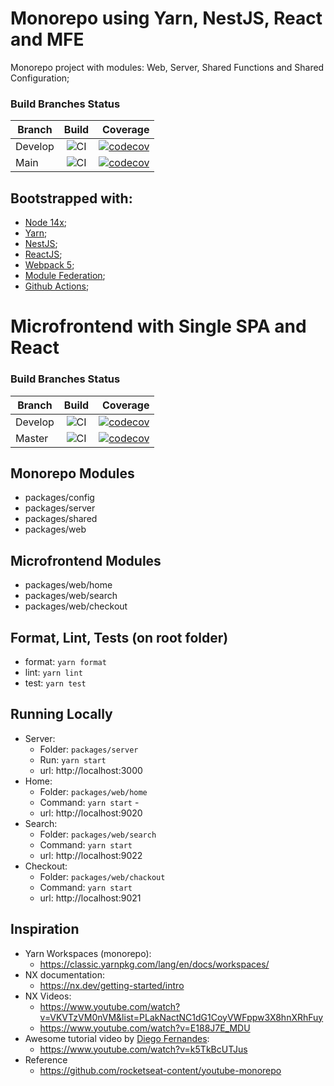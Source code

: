 # Monorepo using Yarn, NestJS, React and MFE

Monorepo project with modules: Web, Server, Shared Functions and Shared Configuration;

### Build Branches Status

| Branch        | Build         | Coverage  |
| ------------- |:-------------:| ---------:|
| Develop       | ![CI](https://github.com/oseasjs/monorepo-nestjs-react-mfe/workflows/CI/badge.svg?branch=develop) | [![codecov](https://codecov.io/gh/oseasjs/monorepo-nestjs-react-mfe/branch/develop/graph/badge.svg)](https://codecov.io/gh/oseasjs/monorepo-nestjs-react-mfe/branch/develop) |
| Main          | ![CI](https://github.com/oseasjs/monorepo-nestjs-react-mfe/workflows/CI/badge.svg?branch=main)  | [![codecov](https://codecov.io/gh/oseasjs/monorepo-nestjs-react-mfe/branch/main/graph/badge.svg)](https://codecov.io/gh/oseasjs/monorepo-nestjs-react-mfe/branch/main) |

## Bootstrapped with:
- [Node 14x](https://nodejs.org/en/docs/);
- [Yarn](https://yarnpkg.com/getting-started);
- [NestJS](https://docs.nestjs.com/);
- [ReactJS](https://reactjs.org/docs/getting-started.html);
- [Webpack 5](https://webpack.js.org/guides/getting-started/);
- [Module Federation](https://webpack.js.org/concepts/module-federation/);
- [Github Actions](https://docs.github.com/pt/actions);


# Microfrontend with Single SPA and React

### Build Branches Status

| Branch        | Build         | Coverage  |
| ------------- |:-------------:| ---------:|
| Develop       | ![CI](https://github.com/oseasjs/microfrontend-single-spa/workflows/CI/badge.svg?branch=develop) | [![codecov](https://codecov.io/gh/oseasjs/microfrontend-single-spa/branch/develop/graph/badge.svg)](https://codecov.io/gh/oseasjs/microfrontend-single-spa/branch/develop) |
| Master        | ![CI](https://github.com/oseasjs/microfrontend-single-spa/workflows/CI/badge.svg?branch=master)  | [![codecov](https://codecov.io/gh/oseasjs/microfrontend-single-spa/branch/master/graph/badge.svg)](https://codecov.io/gh/oseasjs/microfrontend-single-spa/branch/master)  |


## Monorepo Modules

* packages/config
* packages/server
* packages/shared
* packages/web

## Microfrontend Modules

* packages/web/home
* packages/web/search
* packages/web/checkout

## Format, Lint, Tests (on root folder)

* format: `yarn format`
* lint: `yarn lint`
* test: `yarn test`

## Running Locally

* Server: 
  * Folder: `packages/server`
  * Run: `yarn start` 
  * url: http://localhost:3000
* Home: 
  * Folder: `packages/web/home`
  * Command: `yarn start` -  
  * url: http://localhost:9020
* Search: 
  * Folder: `packages/web/search`
  * Command: `yarn start` 
  * url: http://localhost:9022
* Checkout: 
  * Folder: `packages/web/chackout`
  * Command: `yarn start` 
  * url: http://localhost:9021

## Inspiration

* Yarn Workspaces (monorepo):
  * https://classic.yarnpkg.com/lang/en/docs/workspaces/
* NX documentation: 
  * https://nx.dev/getting-started/intro
* NX Videos:
  * https://www.youtube.com/watch?v=VKVTzVM0nVM&list=PLakNactNC1dG1CoyVWFppw3X8hnXRhFuy
  * https://www.youtube.com/watch?v=E188J7E_MDU
* Awesome tutorial video by [Diego Fernandes](https://github.com/diego3g):
  * https://www.youtube.com/watch?v=k5TkBcUTJus
* Reference 
  * https://github.com/rocketseat-content/youtube-monorepo
  